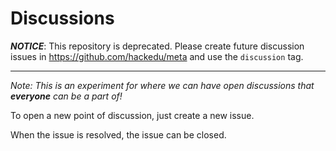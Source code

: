 # Discussions

__*NOTICE*__: This repository is deprecated. Please create future discussion
issues in https://github.com/hackedu/meta and use the `discussion` tag.

-------------------------------------------------------------------------------

*Note: This is an experiment for where we can have open discussions that
 __everyone__ can be a part of!*

To open a new point of discussion, just create a new issue.

When the issue is resolved, the issue can be closed.
